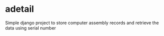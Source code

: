 # adetail
Simple django project to store computer assembly records and retrieve the data using serial number
